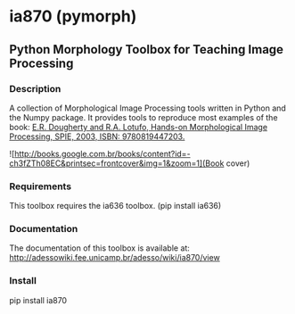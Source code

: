 # ia870 (pymorph)
## Python Morphology Toolbox for Teaching Image Processing

### Description

A collection of Morphological Image Processing tools written in Python and the Numpy package. It provides tools to
reproduce most examples of the book: [E.R. Dougherty and R.A. Lotufo, Hands-on Morphological Image Processing, SPIE,
2003, ISBN: 9780819447203.](https://books.google.com.br/books?id=-ch3fZTh08EC)

![http://books.google.com.br/books/content?id=-ch3fZTh08EC&printsec=frontcover&img=1&zoom=1](Book cover)

### Requirements

This toolbox requires the ia636 toolbox. (pip install ia636)

### Documentation

The documentation of this toolbox is available at:
http://adessowiki.fee.unicamp.br/adesso/wiki/ia870/view

### Install

pip install ia870
